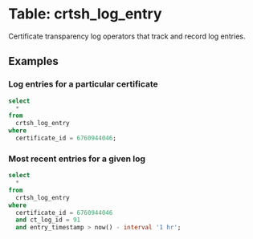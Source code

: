 # Table: crtsh_log_entry

Certificate transparency log operators that track and record log entries.

## Examples

### Log entries for a particular certificate

```sql
select
  *
from
  crtsh_log_entry
where
  certificate_id = 6760944046;
```

### Most recent entries for a given log

```sql
select
  *
from
  crtsh_log_entry
where
  certificate_id = 6760944046
  and ct_log_id = 91
  and entry_timestamp > now() - interval '1 hr';
```

